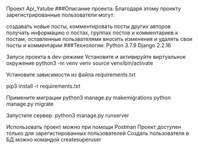 Проект Api_Yatube ###Описание проекта: Благодаря этому проекту зарегистрированные пользователи могут:

создавать новые посты, комментировать посты других авторов
получать информацию о постах, группах постов и комментариев к постам, оставленные пользвателями
вносить изменения и удалять свои посты и комментарии
###Технологии: Python 3.7.9 Django 2.2.16

Запуск проекта в dev-режиме
Установите и активируйте виртуальное окружение python3 -m venv venv source venv/bin/activate

Установите зависимости из файла requirements.txt

pip3 install -r requirements.txt

Примените миграции
python3 manage.py makemigrations python manage.py migrate

Запустите сервер: python3 manage.py runserver

Использовать проект можно при помощи Postman Проект доступен только для зарегистированных пользователей Создать пользователя в БД можно командой createsuperuser
